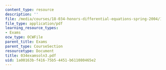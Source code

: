 ```yaml
---
content_type: resource
description: ''
file: /media/courses/18-034-honors-differential-equations-spring-2004/1a00163bf41675b54451b611080465e2_034examsoln3.pdf
file_type: application/pdf
learning_resource_types:
- Exams
ocw_type: OCWFile
parent_title: Exams
parent_type: CourseSection
resourcetype: Document
title: 034examsoln3.pdf
uid: 1a00163b-f416-75b5-4451-b611080465e2
---
```

